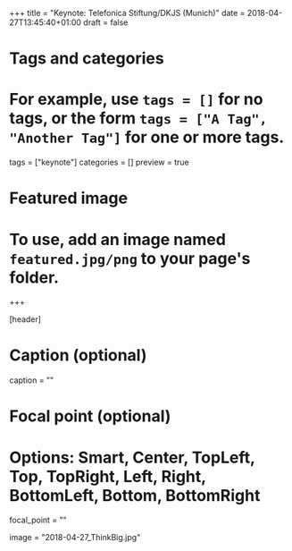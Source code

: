 +++
title = "Keynote: Telefonica Stiftung/DKJS (Munich)"
date = 2018-04-27T13:45:40+01:00
draft = false

# Tags and categories
# For example, use `tags = []` for no tags, or the form `tags = ["A Tag", "Another Tag"]` for one or more tags.
tags = ["keynote"]
categories = []
preview = true
# Featured image
# To use, add an image named `featured.jpg/png` to your page's folder. 
+++

[header] 
  # Caption (optional)
  caption = ""

  # Focal point (optional)
  # Options: Smart, Center, TopLeft, Top, TopRight, Left, Right, BottomLeft, Bottom, BottomRight
  focal_point = ""
  
  image = "2018-04-27_ThinkBig.jpg"
